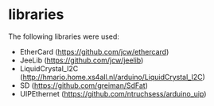 # libraries

The following libraries were used:

* EtherCard (https://github.com/jcw/ethercard)
* JeeLib (https://github.com/jcw/jeelib)
* LiquidCrystal_I2C (http://hmario.home.xs4all.nl/arduino/LiquidCrystal_I2C)
* SD (https://github.com/greiman/SdFat)
* UIPEthernet (https://github.com/ntruchsess/arduino_uip)
